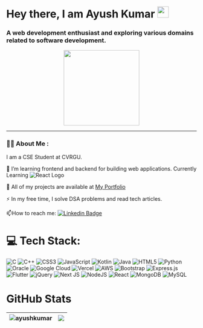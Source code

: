 <h1>
  Hey there, I am Ayush Kumar
  <img src="https://media.giphy.com/media/hvRJCLFzcasrR4ia7z/giphy.gif" width="30px"/>
</h1>
<h3 align="centre">A web development enthusiast and exploring various domains related to software development.</h3>
<div align="center">
  <img src="https://media.giphy.com/media/dWesBcTLavkZuG35MI/giphy.gif" width="200" height="200"/>
</div>

---

### :woman_technologist: About Me :

I am a CSE Student at CVRGU.

:telescope: I’m learning frontend and backend for building web applications. Currently Learning <img src="https://img.shields.io/badge/react-%2320232a.svg?style=for-the-badge&logo=react&logoColor=%2361DAFB" alt="React Logo" />

:seedling: All of my projects are available at [My Portfolio](https://www.ayushak.live)

:zap: In my free time, I solve DSA problems and read tech articles.

:mailbox:How to reach me: [![Linkedin Badge](https://img.shields.io/badge/-Ayush-blue?style=flat&logo=Linkedin&logoColor=white)](https://www.linkedin.com/in/ayush-kumar-770701234)

# 💻 Tech Stack:
![C](https://img.shields.io/badge/c-%2300599C.svg?style=for-the-badge&logo=c&logoColor=white) ![C++](https://img.shields.io/badge/c++-%2300599C.svg?style=for-the-badge&logo=c%2B%2B&logoColor=white) ![CSS3](https://img.shields.io/badge/css3-%231572B6.svg?style=for-the-badge&logo=css3&logoColor=white) ![JavaScript](https://img.shields.io/badge/javascript-%23323330.svg?style=for-the-badge&logo=javascript&logoColor=%23F7DF1E) ![Kotlin](https://img.shields.io/badge/kotlin-%230095D5.svg?style=for-the-badge&logo=kotlin&logoColor=white) ![Java](https://img.shields.io/badge/java-%23ED8B00.svg?style=for-the-badge&logo=java&logoColor=white) ![HTML5](https://img.shields.io/badge/html5-%23E34F26.svg?style=for-the-badge&logo=html5&logoColor=white) ![Python](https://img.shields.io/badge/python-3670A0?style=for-the-badge&logo=python&logoColor=ffdd54) ![Oracle](https://img.shields.io/badge/Oracle-F80000?style=for-the-badge&logo=oracle&logoColor=white) ![Google Cloud](https://img.shields.io/badge/Google%20Cloud-%234285F4.svg?style=for-the-badge&logo=google-cloud&logoColor=white) ![Vercel](https://img.shields.io/badge/vercel-%23000000.svg?style=for-the-badge&logo=vercel&logoColor=white) ![AWS](https://img.shields.io/badge/AWS-%23FF9900.svg?style=for-the-badge&logo=amazon-aws&logoColor=white) ![Bootstrap](https://img.shields.io/badge/bootstrap-%23563D7C.svg?style=for-the-badge&logo=bootstrap&logoColor=white) ![Express.js](https://img.shields.io/badge/express.js-%23404d59.svg?style=for-the-badge&logo=express&logoColor=%2361DAFB) ![Flutter](https://img.shields.io/badge/Flutter-%2302569B.svg?style=for-the-badge&logo=Flutter&logoColor=white) ![jQuery](https://img.shields.io/badge/jquery-%230769AD.svg?style=for-the-badge&logo=jquery&logoColor=white) ![Next JS](https://img.shields.io/badge/Next-black?style=for-the-badge&logo=next.js&logoColor=white) ![NodeJS](https://img.shields.io/badge/node.js-6DA55F?style=for-the-badge&logo=node.js&logoColor=white) ![React](https://img.shields.io/badge/react-%2320232a.svg?style=for-the-badge&logo=react&logoColor=%2361DAFB) ![MongoDB](https://img.shields.io/badge/MongoDB-%234ea94b.svg?style=for-the-badge&logo=mongodb&logoColor=white) ![MySQL](https://img.shields.io/badge/mysql-%2300f.svg?style=for-the-badge&logo=mysql&logoColor=white)

# GitHub Stats
| <img align="center" src="https://github-readme-stats.vercel.app/api?username=ayushkumar-ak&show_icons=true&theme=dark&locale=en&hide_border=true" alt="ayushkumar" /> | <img align="center" src="https://github-readme-stats.vercel.app/api/top-langs/?username=ayushkumar-ak&layout=compact&theme=dark&hide_border=true" /> |
| --- | --- |





